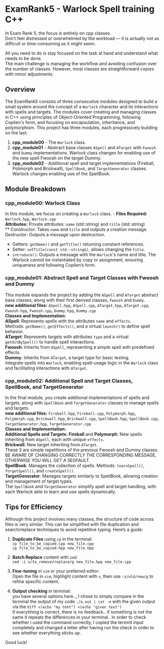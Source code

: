 # ExamRank5 - Warlock Spell training C++

In Exam Rank 5, the focus is entirely on cpp classes.     
Don’t feel distressed or overwhelmed by the workload — it is actually not as difficult or time-consuming as it might seem.

All you need to do is stay focused on the task at hand and understand what needs to be done.    
The main challenge is managing the workflow and avoiding confusion over the number of classes. However, most classes are straightforward copies with minor adjustments.

## Overview
The ExamRank5 consists of three consecutive modules designed to build a small system around the concept of a `Warlock` character and its interactions with spells and targets. The modules cover creating and managing classes in C++ using principles of Object-Oriented Programming, following Coplien's form, and focusing on encapsulation, inheritance, and polymorphism. This project has three modules, each progressively building on the last:   

1. **cpp_module00** - The `Warlock` class.    
2. **cpp_module01** - Abstract base classes `ASpell` and `ATarget` with `Fwoosh` and `Dummy` implementations. Warlock class changes for enabling use of the new spell Fwoosh on the target Dummy.    
3. **cpp_module02** - Additional spell and target implementations (Fireball, Polimorph and Brickwall), `SpellBook`, and `TargetGenerator` classes. Warlock changes enabling use of the SpellBook.

## Module Breakdown

### cpp_module00: Warlock Class
In this module, we focus on creating a `Warlock` class. - **Files Required:** `Warlock.hpp`, `Warlock.cpp`    
**Attributes:** Private attributes: `name` (std::string) and `title` (std::string)    
** Constructor: Takes `name` and `title` and outputs a creation message. Destructor: Outputs a message upon destruction.    
- Getters: `getName()` and `getTitle()` returning constant references.    
- Setter: `setTitle(const std::string&)`, allows changing the `title`.   
- `introduce()`: Outputs a message with the `Warlock`'s name and title. The Warlock cannot be instantiated by copy or assignment, ensuring uniqueness and following Coplien’s form.

### cpp_module01: Abstract Spell and Target Classes with Fwoosh and Dummy
This module expands the project by adding the `ASpell` and `ATarget` abstract base classes, along with their first derived classes, `Fwoosh` and `Dummy`.    
**new additional files:** `ASpell.hpp`, `ASpell.cpp`, `ATarget.hpp`, `ATarget.cpp`, `Fwoosh.hpp`, `Fwoosh.cpp`, `Dummy.hpp`, `Dummy.cpp`     
**Classes and Implementation:**  
**ASpell**: Represents spells with  the attributes `name` and `effects`.    
Methods: `getName()`, `getEffects()`, and a virtual `launch()` to define spell behavior.   
**ATarget**: Represents targets with attributes `type` and a virtual `getHitBySpell()` to handle spell interactions.   
**Fwoosh**: Inherits from `ASpell`, representing a simple spell with predefined effects.   
**Dummy**: Inherits from `ATarget`, a target type for basic testing.   
Integrate spells into `Warlock`, enabling spell-usage logic in the `Warlock` class and facilitating interactions with `ATarget`.

### cpp_module02: Additional Spell and Target Classes, SpellBook, and TargetGenerator
In the final module, you create additional implementations of spells and targets, along with `SpellBook` and `TargetGenerator` classes to manage spells and targets.    
**new additional files:** `Fireball.hpp`, `Fireball.cpp`, `Polymorph.hpp`, `Polymorph.cpp`, `Brickwall.hpp`, `Brickwall.cpp`, `SpellBook.hpp`, `SpellBook.cpp`, `TargetGenerator.hpp`, `TargetGenerator.cpp`    
**Classes and Implementation:**    
**Additional Spells and Targets:** **Fireball** and **Polymorph**: New spells inheriting from `ASpell`, each with unique `effects`.    
**Brickwall**: New target inheriting from `ATarget`.    
These 3 are simple repetitions of the previous Fwoosh and Dummy classes.    
BE AWARE OF CHANGING CORRECTLY THE CORRESPONDING MESSAGE, OTHERWISE YOU WILL GET A SEGFAULT.    
**SpellBook**: Manages the collection of spells. Methods: `learnSpell()`, `forgetSpell()`, and `createSpell()`.   
**TargetGenerator**: Manages targets similarly to SpellBook, allowing creation and management of target types.    
The `SpellBook` and `TargetGenerator` simplify spell and target handling, with each Warlock able to learn and use spells dynamically. 

## Tips for Efficiency
Although this project involves many classes, the structure of code across files is very similar. This can be simplified with file duplication and search/replace techniques to avoid repetitive typing. Here’s a guide:

1. **Duplicate Files** using `cp` in the terminal:  
   `cp file_to_be_copied.cpp new_file.cpp`  
   `cp file_to_be_copied.hpp new_file.hpp`

2. **Batch Replace** content with `sed`:  
   `sed -i s/to_remove/replace/g new_file.hpp new_file.cpp`

3. **Fine-tuning** in `vim` or your preferred editor:  
   Open the file in `vim`, highlight content with `v`, then use `:s/old/new/g` to refine specific content.
   
4. **Output checking** in terminal:   
	you have several options here.., I chose to simply compare in the terminal the output of my code `./a.out | cat -e` with the given output via the `diff <(echo "my text") <(echo "given text")`   
	if everytihing is correct, there is no feedback.. if something is not the same it repeats the differences in your terminal..    In order to check whether i used the command correctly, I copied the terminl input completely and changed a letter after having run the check in order to see whether everything sticks up.

Good luck!
